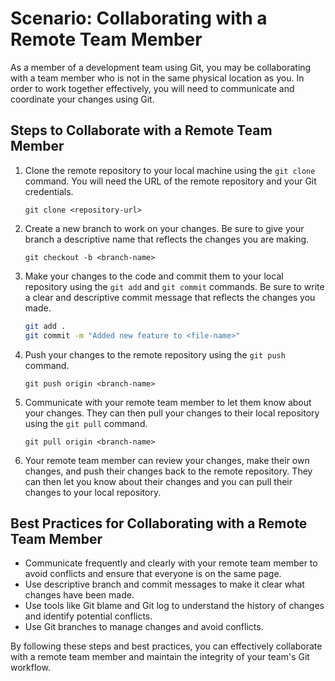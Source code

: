 # Scenario: Collaborating with a Remote Team Member

As a member of a development team using Git, you may be collaborating with a team member who is not in the same physical location as you. In order to work together effectively, you will need to communicate and coordinate your changes using Git.

## Steps to Collaborate with a Remote Team Member

1. Clone the remote repository to your local machine using the `git clone` command. You will need the URL of the remote repository and your Git credentials.

    `git clone <repository-url>`

2. Create a new branch to work on your changes. Be sure to give your branch a descriptive name that reflects the changes you are making.

    `git checkout -b <branch-name>`

3. Make your changes to the code and commit them to your local repository using the `git add` and `git commit` commands. Be sure to write a clear and descriptive commit message that reflects the changes you made.

    ```bash
    git add .
    git commit -m "Added new feature to <file-name>"
    ```

4. Push your changes to the remote repository using the `git push` command.

    `git push origin <branch-name>`

5. Communicate with your remote team member to let them know about your changes. They can then pull your changes to their local repository using the `git pull` command.

    `git pull origin <branch-name>`

6. Your remote team member can review your changes, make their own changes, and push their changes back to the remote repository. They can then let you know about their changes and you can pull their changes to your local repository.

## Best Practices for Collaborating with a Remote Team Member

* Communicate frequently and clearly with your remote team member to avoid conflicts and ensure that everyone is on the same page.
* Use descriptive branch and commit messages to make it clear what changes have been made.
* Use tools like Git blame and Git log to understand the history of changes and identify potential conflicts.
* Use Git branches to manage changes and avoid conflicts.

By following these steps and best practices, you can effectively collaborate with a remote team member and maintain the integrity of your team's Git workflow.
